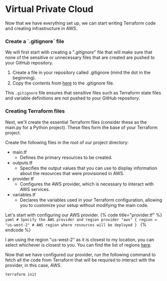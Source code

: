 # Virtual Private Cloud

Now that we have everything set up, we can start writing Terraform code and creating infrastructure in AWS.

### Create a \`.gitignore\` file

We will first start with creating a "_.gitignore_" file that will make sure that none of the sensitive or unnecessary files that are created are pushed to your GitHub repository.

1. Create a file in your repository called .gitignore (mind the dot in the beginning).
2. Copy the contents from [here](https://github.com/github/gitignore/blob/main/Terraform.gitignore) to the .gitignore file.

This `.gitignore` file ensures that sensitive files such as Terraform state files and variable definitions are not pushed to your GitHub repository.

### Creating Terraform files

Next, we'll create the essential Terraform files (consider these as the main.py for a Python project). These files form the base of your Terraform project.

Create the following files in the root of our project directory:

* main.tf
  * Defines the primary resources to be created.
* outputs.tf
  * Specifies the output values that you can use to display information about the resources that were provisioned in AWS.
* provider.tf
  * Configures the AWS provider, which is necessary to interact with AWS services.
* variables.tf
  * Declares the variables used in your Terraform configuration, allowing you to customize your setup without modifying the main code.

Let's start with configuring our AWS provider.
    {% code title="provider.tf" %}
    ```yaml
    # Specify the AWS provider and region
    provider "aws" {
      region = "us-west-2" # AWS region where resources will be deployed
    }
    ```
    {% endcode %}

I am using the region "us-west-2" as it is closest to my location, you can select whichever is closest to you. You can find the list of regions [here](https://docs.aws.amazon.com/AmazonRDS/latest/UserGuide/Concepts.RegionsAndAvailabilityZones.html#Concepts.RegionsAndAvailabilityZones.Regions).

Now that we have configured our provider, run the following command to fetch all the code from Terraform that will be required to interact with the provider, in this case, AWS.



```bash
terraform init
```
